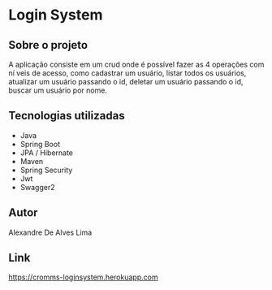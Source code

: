 # Login System

## Sobre o projeto
A aplicação consiste em um crud onde é possível fazer as 4 operações com ní
veis de acesso, como cadastrar um usuário, listar todos os usuários, atualizar um 
usuário passando o id, deletar um usuário passando o id, buscar um 
usuário por nome.

## Tecnologias utilizadas
* Java
* Spring Boot
* JPA / Hibernate
* Maven
* Spring Security
* Jwt
* Swagger2

## Autor
Alexandre De Alves Lima

## Link
https://cromms-loginsystem.herokuapp.com
